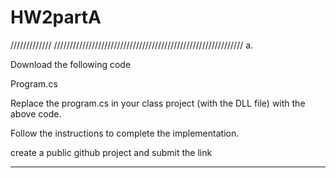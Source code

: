 # HW2partA

///////////// ////////////////////////////////////////////////////////////
a. 

Download the following code

Program.cs

Replace the program.cs in your class project (with the DLL file) with the above code. 

Follow the instructions to complete the implementation.

create a public github project and submit the link
__________________________________________________________________________


